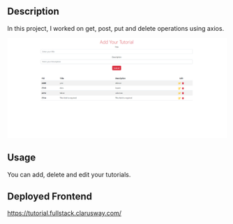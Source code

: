 ## Description
In this project, I worked on get, post, put and delete operations using axios.
<br>

![tutorial](./tutorial.png)


## Usage 
You can add, delete and edit your tutorials.

## Deployed Frontend

https://tutorial.fullstack.clarusway.com/
